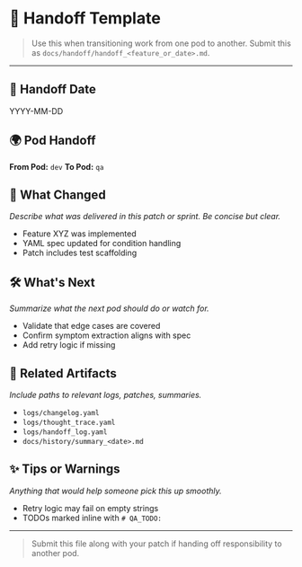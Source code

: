 # 🔁 Handoff Template

> Use this when transitioning work from one pod to another. Submit this as `docs/handoff/handoff_<feature_or_date>.md`.

---

## 📅 Handoff Date
YYYY-MM-DD

## 🌍 Pod Handoff
**From Pod:** `dev`
**To Pod:** `qa`

## 🔄 What Changed
_Describe what was delivered in this patch or sprint. Be concise but clear._

- Feature XYZ was implemented
- YAML spec updated for condition handling
- Patch includes test scaffolding

## 🛠 What's Next
_Summarize what the next pod should do or watch for._

- Validate that edge cases are covered
- Confirm symptom extraction aligns with spec
- Add retry logic if missing

## 📒 Related Artifacts
_Include paths to relevant logs, patches, summaries._

- `logs/changelog.yaml`
- `logs/thought_trace.yaml`
- `logs/handoff_log.yaml`
- `docs/history/summary_<date>.md`

## ✨ Tips or Warnings
_Anything that would help someone pick this up smoothly._

- Retry logic may fail on empty strings
- TODOs marked inline with `# QA_TODO:`

---

> Submit this file along with your patch if handing off responsibility to another pod.

